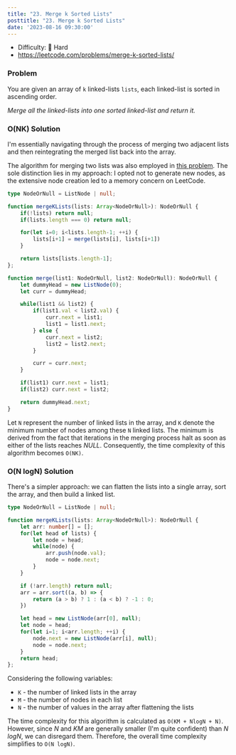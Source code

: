 ```yaml
---
title: "23. Merge k Sorted Lists"
posttitle: "23. Merge k Sorted Lists"
date: '2023-08-16 09:30:00'
---
```


- Difficulty:  🔴 Hard
- https://leetcode.com/problems/merge-k-sorted-lists/

### Problem

You are given an array of `k` linked-lists `lists`, each linked-list is sorted in ascending order.

_Merge all the linked-lists into one sorted linked-list and return it._

### O(NK) Solution

I'm essentially navigating through the process of merging two adjacent lists and then reintegrating the merged list back into the array.

The algorithm for merging two lists was also employed in [this problem](/leetcode/21-merge-two-sorted-lists). The sole distinction lies in my approach: I opted not to generate new nodes, as the extensive node creation led to a memory concern on LeetCode.

```ts
type NodeOrNull = ListNode | null;

function mergeKLists(lists: Array<NodeOrNull>): NodeOrNull {
    if(!lists) return null;
    if(lists.length === 0) return null;

    for(let i=0; i<lists.length-1; ++i) {
        lists[i+1] = merge(lists[i], lists[i+1])
    }

    return lists[lists.length-1];
};

function merge(list1: NodeOrNull, list2: NodeOrNull): NodeOrNull {
    let dummyHead = new ListNode(0);
    let curr = dummyHead;

    while(list1 && list2) {
        if(list1.val < list2.val) {
            curr.next = list1;
            list1 = list1.next;
        } else {
            curr.next = list2;
            list2 = list2.next;
        }

        curr = curr.next;
    }

    if(list1) curr.next = list1;
    if(list2) curr.next = list2;

    return dummyHead.next;
}
```

Let `N` represent the number of linked lists in the array, and `K` denote the minimum number of nodes among these `N` linked lists. The minimum is derived from the fact that iterations in the merging process halt as soon as either of the lists reaches _NULL_. Consequently, the time complexity of this algorithm becomes `O(NK)`.

### O(N logN) Solution

There's a simpler approach: we can flatten the lists into a single array, sort the array, and then build a linked list.

```ts
type NodeOrNull = ListNode | null;

function mergeKLists(lists: Array<NodeOrNull>): NodeOrNull {
    let arr: number[] = [];
    for(let head of lists) {
        let node = head;
        while(node) {
            arr.push(node.val);
            node = node.next;
        }
    }

    if (!arr.length) return null;
    arr = arr.sort((a, b) => {
        return (a > b) ? 1 : (a < b) ? -1 : 0;
    })

    let head = new ListNode(arr[0], null);
    let node = head;
    for(let i=1; i<arr.length; ++i) {
        node.next = new ListNode(arr[i], null);
        node = node.next;
    }
    return head;
};
```

Considering the following variables:
- `K` - the number of linked lists in the array
- `M` - the number of nodes in each list
- `N` - the number of values in the array after flattening the lists

The time complexity for this algorithm is calculated as `O(KM + NlogN + N)`. However, since _N_ and _KM_ are generally smaller (I'm quite confident) than _N logN_, we can disregard them. Therefore, the overall time complexity simplifies to `O(N logN)`.